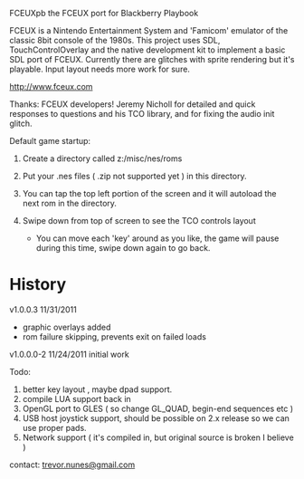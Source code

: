 FCEUXpb the FCEUX port for Blackberry Playbook  

FCEUX is a Nintendo Entertainment System and 'Famicom' emulator of the classic 8bit console of the 1980s. 
This project uses SDL, TouchControlOverlay and the native development kit to implement a basic SDL port of FCEUX.
Currently there are glitches with sprite rendering but it's playable.  Input layout needs more work for sure.

http://www.fceux.com

Thanks:  FCEUX developers! 
         Jeremy Nicholl for detailed and quick responses to questions and his TCO library, and for fixing the audio init glitch.
         
Default game startup:

1. Create a directory called z:/misc/nes/roms 

2. Put your .nes files ( .zip not supported yet ) in this directory.
   
3. You can tap the top left portion of the screen and it will autoload the next rom in the directory.  

4. Swipe down from top of screen to see the TCO controls layout
   - You can move each 'key' around as you like, the game will pause during this time, swipe down again to go back.

         


History
===========================================
v1.0.0.3  11/31/2011

- graphic overlays added
- rom failure skipping, prevents exit on failed loads



v1.0.0.0-2  11/24/2011 initial work


Todo:

1. better key layout , maybe dpad support.
2. compile LUA support back in
3. OpenGL port to GLES ( so change GL_QUAD, begin-end sequences etc )
4. USB host joystick support, should be possible on 2.x release so we can use proper pads.
5. Network support ( it's compiled in, but original source is broken I believe )
 
 
contact: trevor.nunes@gmail.com
 
 
 
